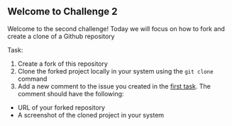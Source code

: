 ## Welcome to Challenge 2

Welcome to the second challenge! 
Today we will focus on how to fork and create a clone of a Github repository

Task: 
1. Create a fork of this repository 
2. Clone the forked project locally in your system using the ``git clone`` command 
3. Add a new comment to the issue you created in the [first task](https://github.com/NebulaTris/oss101/blob/main/Beginner/Challenges/01.md). The comment should have the following: 
- URL of your forked repository 
- A screenshot of the cloned project in your system
